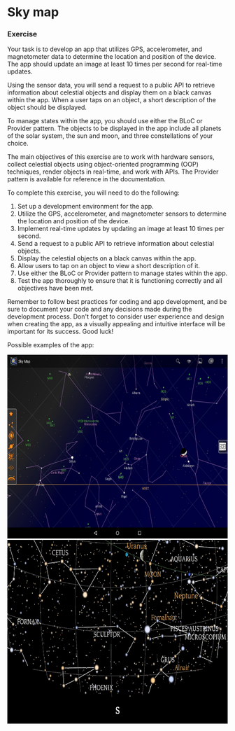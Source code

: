 # Sky map

### Exercise

Your task is to develop an app that utilizes GPS, accelerometer, and magnetometer data to determine the location and position of the device. The app should update an image at least 10 times per second for real-time updates.

Using the sensor data, you will send a request to a public API to retrieve information about celestial objects and display them on a black canvas within the app. When a user taps on an object, a short description of the object should be displayed.

To manage states within the app, you should use either the BLoC or Provider pattern. The objects to be displayed in the app include all planets of the solar system, the sun and moon, and three constellations of your choice.

The main objectives of this exercise are to work with hardware sensors, collect celestial objects using object-oriented programming (OOP) techniques, render objects in real-time, and work with APIs. The Provider pattern is available for reference in the documentation.

To complete this exercise, you will need to do the following:

1. Set up a development environment for the app.
2. Utilize the GPS, accelerometer, and magnetometer sensors to determine the location and position of the device.
3. Implement real-time updates by updating an image at least 10 times per second.
4. Send a request to a public API to retrieve information about celestial objects.
5. Display the celestial objects on a black canvas within the app.
6. Allow users to tap on an object to view a short description of it.
7. Use either the BLoC or Provider pattern to manage states within the app.
8. Test the app thoroughly to ensure that it is functioning correctly and all objectives have been met.


Remember to follow best practices for coding and app development, and be sure to document your code and any decisions made during the development process. Don't forget to consider user experience and design when creating the app, as a visually appealing and intuitive interface will be important for its success. Good luck!

Possible examples of the app:

<center>

<img src="./resources/skyMap.01.jpg?raw=true" style = "width: 840px !important; height: 420px !important;"/>

</center>

<center>

<img src="./resources/skyMap.02.png?raw=true" style = "width: 840px !important; height: 420px !important;"/>
</center>

